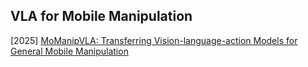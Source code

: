 ## VLA for Mobile Manipulation

[2025] [MoManipVLA: Transferring Vision-language-action Models for General Mobile Manipulation](https://arxiv.org/abs/2503.13446)